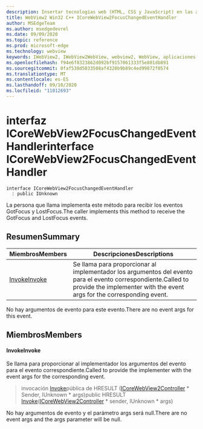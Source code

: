 ```yaml
---
description: Insertar tecnologías web (HTML, CSS y JavaScript) en las aplicaciones nativas con el control Microsoft Edge WebView2
title: WebView2 Win32 C++ ICoreWebView2FocusChangedEventHandler
author: MSEdgeTeam
ms.author: msedgedevrel
ms.date: 09/09/2020
ms.topic: reference
ms.prod: microsoft-edge
ms.technology: webview
keywords: IWebView2, IWebView2WebView, webview2, WebView, aplicaciones Win32, Win32, Edge, ICoreWebView2, ICoreWebView2Controller, control de explorador, HTML Edge, ICoreWebView2FocusChangedEventHandler
ms.openlocfilehash: f94e6f8323862d092bf9157061333f5e801db891
ms.sourcegitcommit: 0faf538d5033508af4320b9b89c4ed99872f0574
ms.translationtype: MT
ms.contentlocale: es-ES
ms.lasthandoff: 09/10/2020
ms.locfileid: "11012693"
---
```

# <span data-ttu-id="e548c-104">interfaz ICoreWebView2FocusChangedEventHandler</span><span class="sxs-lookup"><span data-stu-id="e548c-104">interface ICoreWebView2FocusChangedEventHandler</span></span> 

```
interface ICoreWebView2FocusChangedEventHandler
  : public IUnknown
```

<span data-ttu-id="e548c-105">La persona que llama implementa este método para recibir los eventos GotFocus y LostFocus.</span><span class="sxs-lookup"><span data-stu-id="e548c-105">The caller implements this method to receive the GotFocus and LostFocus events.</span></span>

## <span data-ttu-id="e548c-106">Resumen</span><span class="sxs-lookup"><span data-stu-id="e548c-106">Summary</span></span>

 <span data-ttu-id="e548c-107">Miembros</span><span class="sxs-lookup"><span data-stu-id="e548c-107">Members</span></span>                        | <span data-ttu-id="e548c-108">Descripciones</span><span class="sxs-lookup"><span data-stu-id="e548c-108">Descriptions</span></span>
--------------------------------|---------------------------------------------
[<span data-ttu-id="e548c-109">Invoke</span><span class="sxs-lookup"><span data-stu-id="e548c-109">Invoke</span></span>](#invoke) | <span data-ttu-id="e548c-110">Se llama para proporcionar al implementador los argumentos del evento para el evento correspondiente.</span><span class="sxs-lookup"><span data-stu-id="e548c-110">Called to provide the implementer with the event args for the corresponding event.</span></span>

<span data-ttu-id="e548c-111">No hay argumentos de evento para este evento.</span><span class="sxs-lookup"><span data-stu-id="e548c-111">There are no event args for this event.</span></span>

## <span data-ttu-id="e548c-112">Miembros</span><span class="sxs-lookup"><span data-stu-id="e548c-112">Members</span></span>

#### <span data-ttu-id="e548c-113">Invoke</span><span class="sxs-lookup"><span data-stu-id="e548c-113">Invoke</span></span> 

<span data-ttu-id="e548c-114">Se llama para proporcionar al implementador los argumentos del evento para el evento correspondiente.</span><span class="sxs-lookup"><span data-stu-id="e548c-114">Called to provide the implementer with the event args for the corresponding event.</span></span>

> <span data-ttu-id="e548c-115">invocación [Invoke](#invoke)pública de HRESULT ([ICoreWebView2Controller](icorewebview2controller.md) \* Sender, IUnknown \* args)</span><span class="sxs-lookup"><span data-stu-id="e548c-115">public HRESULT [Invoke](#invoke)([ICoreWebView2Controller](icorewebview2controller.md) \* sender, IUnknown \* args)</span></span>

<span data-ttu-id="e548c-116">No hay argumentos de evento y el parámetro args será null.</span><span class="sxs-lookup"><span data-stu-id="e548c-116">There are no event args and the args parameter will be null.</span></span>

